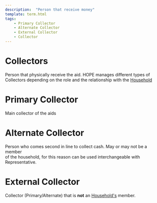 ```yaml
---
description:  "Person that receive money"
template: term.html
tags:
    - Primary Collector
    - Alternate Collector
    - External Collector
    - Collector
---
```


# Collectors

Person that physically receive the aid. 
HOPE manages different types of Collectors depending on the role and the relationship with the [Household](hoousehold)

# Primary Collector

Main collector of the aids

# Alternate Collector

Person who comes second in line to collect cash. May or may not be a member  
of the household, for this reason can be used interchangeable with Representative.

# External Collector

Collector (Primary/Alternate) that is **not** an [Household's](household) member. 
